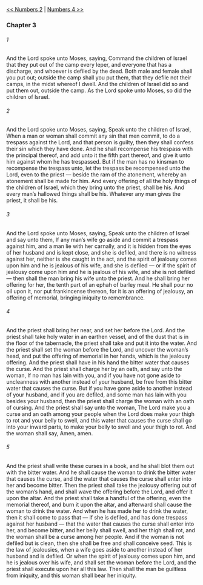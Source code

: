 [<< Numbers 2](Numbers%202.md)  |  [Numbers 4 >>](Numbers%204.md)

### Chapter 3
###### 1
And the Lord spoke unto Moses, saying, Command the children of Israel that they put out of the camp every leper, and everyone that has a discharge, and whoever is defiled by the dead. Both male and female shall you put out; outside the camp shall you put them, that they defile not their camps, in the midst whereof I dwell. And the children of Israel did so and put them out, outside the camp. As the Lord spoke unto Moses, so did the children of Israel.

###### 2
And the Lord spoke unto Moses, saying, Speak unto the children of Israel, When a man or woman shall commit any sin that men commit, to do a trespass against the Lord, and that person is guilty, then they shall confess their sin which they have done. And he shall recompense his trespass with the principal thereof, and add unto it the fifth part thereof, and give it unto him against whom he has trespassed. But if the man has no kinsman to recompense the trespass unto, let the trespass be recompensed unto the Lord, even to the priest — beside the ram of the atonement, whereby an atonement shall be made for him. And every offering of all the holy things of the children of Israel, which they bring unto the priest, shall be his. And every man’s hallowed things shall be his. Whatever any man gives the priest, it shall be his.

###### 3
And the Lord spoke unto Moses, saying, Speak unto the children of Israel and say unto them, If any man’s wife go aside and commit a trespass against him, and a man lie with her carnally, and it is hidden from the eyes of her husband and is kept close, and she is defiled, and there is no witness against her, neither is she caught in the act, and the spirit of jealousy comes upon him and he is jealous of his wife, and she is defiled — or if the spirit of jealousy come upon him and he is jealous of his wife, and she is not defiled — then shall the man bring his wife unto the priest. And he shall bring her offering for her, the tenth part of an ephah of barley meal. He shall pour no oil upon it, nor put frankincense thereon, for it is an offering of jealousy, an offering of memorial, bringing iniquity to remembrance.

###### 4
And the priest shall bring her near, and set her before the Lord. And the priest shall take holy water in an earthen vessel, and of the dust that is in the floor of the tabernacle, the priest shall take and put it into the water. And the priest shall set the woman before the Lord, and uncover the woman’s head, and put the offering of memorial in her hands, which is the jealousy offering. And the priest shall have in his hand the bitter water that causes the curse. And the priest shall charge her by an oath, and say unto the woman, If no man has lain with you, and if you have not gone aside to uncleanness with another instead of your husband, be free from this bitter water that causes the curse. But if you have gone aside to another instead of your husband, and if you are defiled, and some man has lain with you besides your husband, then the priest shall charge the woman with an oath of cursing. And the priest shall say unto the woman, The Lord make you a curse and an oath among your people when the Lord does make your thigh to rot and your belly to swell, and this water that causes the curse shall go into your inward parts, to make your belly to swell and your thigh to rot. And the woman shall say, Amen, amen.

###### 5
And the priest shall write these curses in a book, and he shall blot them out with the bitter water. And he shall cause the woman to drink the bitter water that causes the curse, and the water that causes the curse shall enter into her and become bitter. Then the priest shall take the jealousy offering out of the woman’s hand, and shall wave the offering before the Lord, and offer it upon the altar. And the priest shall take a handful of the offering, even the memorial thereof, and burn it upon the altar, and afterward shall cause the woman to drink the water. And when he has made her to drink the water, then it shall come to pass that — if she is defiled, and has done trespass against her husband — that the water that causes the curse shall enter into her, and become bitter, and her belly shall swell, and her thigh shall rot, and the woman shall be a curse among her people. And if the woman is not defiled but is clean, then she shall be free and shall conceive seed. This is the law of jealousies, when a wife goes aside to another instead of her husband and is defiled. Or when the spirit of jealousy comes upon him, and he is jealous over his wife, and shall set the woman before the Lord, and the priest shall execute upon her all this law. Then shall the man be guiltless from iniquity, and this woman shall bear her iniquity.